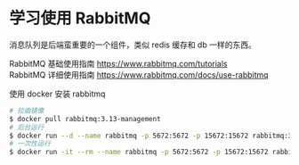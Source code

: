 # 学习使用 RabbitMQ 

消息队列是后端蛮重要的一个组件，类似 redis 缓存和 db 一样的东西。 

RabbitMQ 基础使用指南 https://www.rabbitmq.com/tutorials    
RabbitMQ 详细使用指南 https://www.rabbitmq.com/docs/use-rabbitmq    

使用 docker 安装 rabbitmq 
```sh
# 拉曲镜像
$ docker pull rabbitmq:3.13-management
# 后台运行
$ docker run --d --name rabbitmq -p 5672:5672 -p 15672:15672 rabbitmq:3.13-management
# 一次性运行
$ docker run -it --rm --name rabbitmq -p 5672:5672 -p 15672:15672 rabbitmq:3.13-management
``` 

